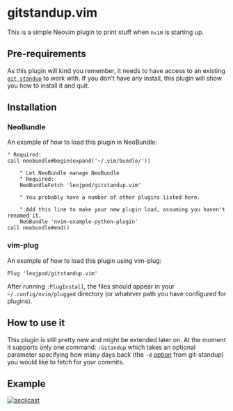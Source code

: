 # gitstandup.vim

This is a simple Neovim plugin to print stuff when `nvim` is starting up.

## Pre-requirements
As this plugin will kind you remember, it needs to have access to an existing [`git standup`](https://github.com/kamranahmedse/git-standup) to work with. If you don't have any install, this plugin will show you how to install it and quit.

## Installation

### NeoBundle

An example of how to load this plugin in NeoBundle:

```VimL
" Required:
call neobundle#begin(expand('~/.vim/bundle/'))

    " Let NeoBundle manage NeoBundle
    " Required:
    NeoBundleFetch 'leojpod/gitstandup.vim'

    " You probably have a number of other plugins listed here.

    " Add this line to make your new plugin load, assuming you haven't renamed it.
    NeoBundle 'nvim-example-python-plugin'
call neobundle#end()
```

### vim-plug

An example of how to load this plugin using vim-plug:

```VimL
Plug 'leojpod/gitstandup.vim'
```

After running `:PlugInstall`, the files should appear in your `~/.config/nvim/plugged` directory (or whatever path you have configured for plugins).


## How to use it
This plugin is still pretty new and might be extended later on.
At the moment it supports only one command: `:Gstandup` which takes an optional parameter specifying how many days back (the `-d` [option](https://github.com/kamranahmedse/git-standup#options) from git-standup) you would like to fetch for your commits.


## Example

[![asciicast](https://asciinema.org/a/299035.svg)](https://asciinema.org/a/299035)
